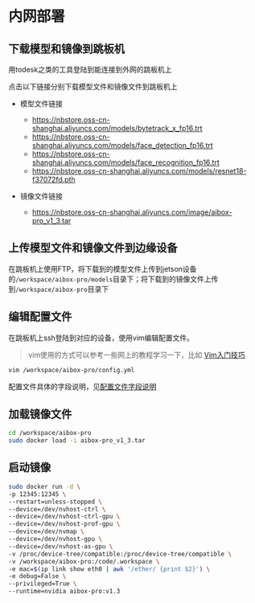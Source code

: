 # 内网部署

## 下载模型和镜像到跳板机

用todesk之类的工具登陆到能连接到外网的跳板机上

点击以下链接分别下载模型文件和镜像文件到跳板机上

- 模型文件链接
  - https://nbstore.oss-cn-shanghai.aliyuncs.com/models/bytetrack_x_fp16.trt
  - https://nbstore.oss-cn-shanghai.aliyuncs.com/models/face_detection_fp16.trt
  - https://nbstore.oss-cn-shanghai.aliyuncs.com/models/face_recognition_fp16.trt
  - https://nbstore.oss-cn-shanghai.aliyuncs.com/models/resnet18-f37072fd.pth

- 镜像文件链接
  - https://nbstore.oss-cn-shanghai.aliyuncs.com/image/aibox-pro_v1_3.tar

## 上传模型文件和镜像文件到边缘设备

在跳板机上使用FTP，将下载到的模型文件上传到jetson设备的`/workspace/aibox-pro/models`目录下；将下载到的镜像文件上传到`/workspace/aibox-pro`目录下

## 编辑配置文件

在跳板机上ssh登陆到对应的设备，使用vim编辑配置文件。

> vim使用的方式可以参考一些网上的教程学习一下，比如 [Vim入门技巧](https://www.coonote.com/vim-note/vim-introductory-skills.html)

```bash
vim /workspace/aibox-pro/config.yml
```

配置文件具体的字段说明，见[配置文件字段说明](./配置文件字段说明.md)

## 加载镜像文件

```bash
cd /workspace/aibox-pro
sudo docker load -i aibox-pro_v1_3.tar
```

## 启动镜像

```bash
sudo docker run -d \
-p 12345:12345 \
--restart=unless-stopped \
--device=/dev/nvhost-ctrl \
--device=/dev/nvhost-ctrl-gpu \
--device=/dev/nvhost-prof-gpu \
--device=/dev/nvmap \
--device=/dev/nvhost-gpu \
--device=/dev/nvhost-as-gpu \
-v /proc/device-tree/compatible:/proc/device-tree/compatible \
-v /workspace/aibox-pro:/code/.workspace \
-e mac=$(ip link show eth0 | awk '/ether/ {print $2}') \
-e debug=False \
--privileged=True \
--runtime=nvidia aibox-pro:v1.3
```
